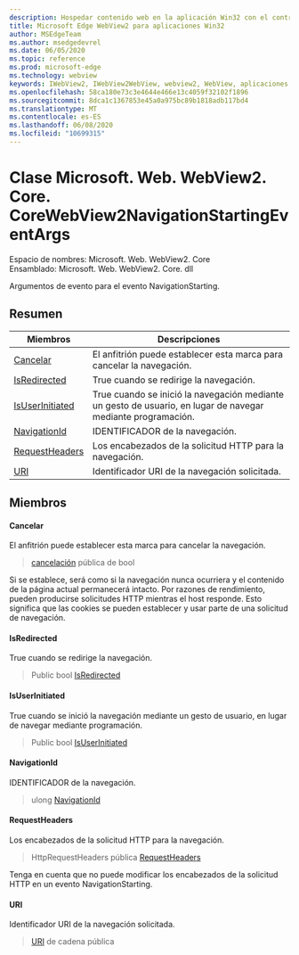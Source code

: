 ```yaml
---
description: Hospedar contenido web en la aplicación Win32 con el control Microsoft Edge WebView2
title: Microsoft Edge WebView2 para aplicaciones Win32
author: MSEdgeTeam
ms.author: msedgedevrel
ms.date: 06/05/2020
ms.topic: reference
ms.prod: microsoft-edge
ms.technology: webview
keywords: IWebView2, IWebView2WebView, webview2, WebView, aplicaciones Win32, Win32, Edge, ICoreWebView2, ICoreWebView2Controller, control de explorador, HTML Edge
ms.openlocfilehash: 58ca180e73c3e4644e466e13c4059f32102f1896
ms.sourcegitcommit: 8dca1c1367853e45a0a975bc89b1818adb117bd4
ms.translationtype: MT
ms.contentlocale: es-ES
ms.lasthandoff: 06/08/2020
ms.locfileid: "10699315"
---
```

# Clase Microsoft. Web. WebView2. Core. CoreWebView2NavigationStartingEventArgs 

Espacio de nombres: Microsoft. Web. WebView2. Core \
Ensamblado: Microsoft. Web. WebView2. Core. dll

Argumentos de evento para el evento NavigationStarting.

## Resumen

 Miembros                        | Descripciones
--------------------------------|---------------------------------------------
[Cancelar](#cancel) | El anfitrión puede establecer esta marca para cancelar la navegación.
[IsRedirected](#isredirected) | True cuando se redirige la navegación.
[IsUserInitiated](#isuserinitiated) | True cuando se inició la navegación mediante un gesto de usuario, en lugar de navegar mediante programación.
[NavigationId](#navigationid) | IDENTIFICADOR de la navegación.
[RequestHeaders](#requestheaders) | Los encabezados de la solicitud HTTP para la navegación.
[URI](#uri) | Identificador URI de la navegación solicitada.

## Miembros

#### Cancelar 

El anfitrión puede establecer esta marca para cancelar la navegación.

> [cancelación](#cancel) pública de bool

Si se establece, será como si la navegación nunca ocurriera y el contenido de la página actual permanecerá intacto. Por razones de rendimiento, pueden producirse solicitudes HTTP mientras el host responde. Esto significa que las cookies se pueden establecer y usar parte de una solicitud de navegación.

#### IsRedirected 

True cuando se redirige la navegación.

> Public bool [IsRedirected](#isredirected)

#### IsUserInitiated 

True cuando se inició la navegación mediante un gesto de usuario, en lugar de navegar mediante programación.

> Public bool [IsUserInitiated](#isuserinitiated)

#### NavigationId 

IDENTIFICADOR de la navegación.

> ulong [NavigationId](#navigationid)

#### RequestHeaders 

Los encabezados de la solicitud HTTP para la navegación.

> HttpRequestHeaders pública [RequestHeaders](#requestheaders)

Tenga en cuenta que no puede modificar los encabezados de la solicitud HTTP en un evento NavigationStarting.

#### URI 

Identificador URI de la navegación solicitada.

> [URI](#uri) de cadena pública

